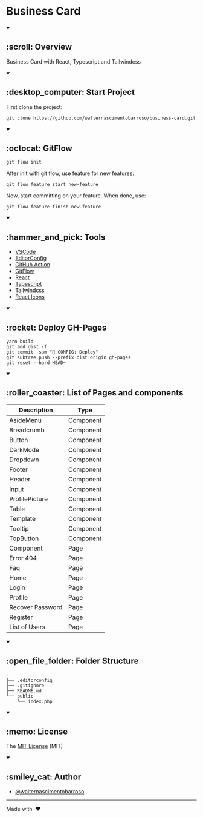 # Business Card

<details open>
<summary><h2> :scroll: Overview </h2></summary>

Business Card with React, Typescript and Tailwindcss

</details>

<details open>
<summary><h2> :desktop_computer: Start Project </h2></summary>

First clone the project:

```
git clone https://github.com/walternascimentobarroso/business-card.git
```

</details>

<details open>
<summary><h2> :octocat: GitFlow </h2></summary>

```
git flow init
```

After init with git flow, use feature for new features:

```
git flow feature start new-feature
```

Now, start committing on your feature. When done, use:

```
git flow feature finish new-feature
```

</details>

<details open>
<summary><h2> :hammer_and_pick: Tools </h2></summary>

- [VSCode](https://code.visualstudio.com/)
- [EditorConfig](https://editorconfig.org/)
- [GitHub Action](https://github.com/features/actions/)
- [GitFlow](https://github.com/nvie/gitflow/)
- [React](https://react.dev/)
- [Typescript](https://www.typescriptlang.org/)
- [Tailwindcss](https://tailwindcss.com/)
- [React Icons](https://react-icons.github.io/react-icons/)

</details>

<details open>
<summary><h2> :rocket: Deploy GH-Pages </h2></summary>

```
yarn build
git add dist -f
git commit -sam "🔧 CONFIG: Deploy"
git subtree push --prefix dist origin gh-pages
git reset --hard HEAD~
```

</details>

</details>

<details open>
<summary><h2> :roller_coaster: List of Pages and components </h2></summary>

| **Description**  | **Type**  |
| ---------------- | --------- |
| AsideMenu        | Component |
| Breadcrumb       | Component |
| Button           | Component |
| DarkMode         | Component |
| Dropdown         | Component |
| Footer           | Component |
| Header           | Component |
| Input            | Component |
| ProfilePicture   | Component |
| Table            | Component |
| Template         | Component |
| Tooltip          | Component |
| TopButton        | Component |
| Component        | Page      |
| Error 404        | Page      |
| Faq              | Page      |
| Home             | Page      |
| Login            | Page      |
| Profile          | Page      |
| Recover Password | Page      |
| Register         | Page      |
| List of Users    | Page      |

</details>

<details open>
<summary><h2> :open_file_folder: Folder Structure </h2></summary>

```
.
├── .editorconfig
├── .gitignore
├── README.md
└── public
    └── index.php
```

</details>

<details open>
<summary><h2> :memo: License </h2></summary>

The [MIT License](LICENSE) (MIT)

</details>

<details open>
<summary><h2> :smiley_cat: Author </h2></summary>

- [@walternascimentobarroso](https://walternascimentobarroso.github.io/)

</details>

---

Made with &nbsp;❤️&nbsp;
